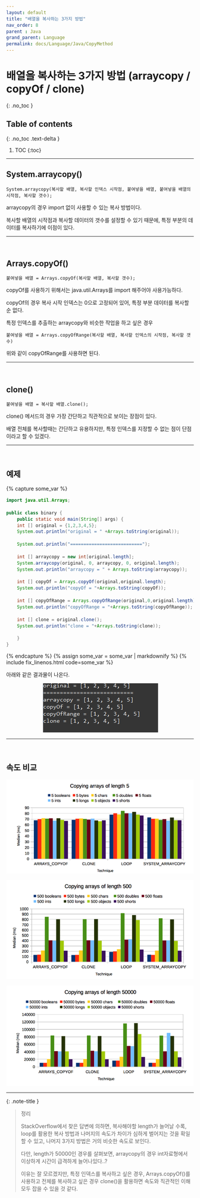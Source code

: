 ```yaml
---
layout: default
title: "배열을 복사하는 3가지 방법"
nav_order: 8
parent : Java
grand_parent: Language
permalink: docs/Language/Java/CopyMethod
---
```


# 배열을 복사하는 3가지 방법 (arraycopy / copyOf / clone)
{: .no_toc }

## Table of contents
{: .no_toc .text-delta }

1. TOC
{:toc}

---

## System.arraycopy()



```
System.arraycopy(복사할 배열, 복사할 인덱스 시작점, 붙여넣을 배열, 붙여넣을 배열의 시작점, 복사할 갯수);
```



arraycopy의 경우 import 없이 사용할 수 있는 복사 방법이다.



복사할 배열의 시작점과 복사할 데이터의 갯수를 설정할 수 있기 때문에, 특정 부분의 데이터를 복사하기에 이점이 있다.

------

<br>

## Arrays.copyOf()



```
붙여넣을 배열 = Arrays.copyOf(복사할 배열, 복사할 갯수);
```



copyOf를 사용하기 위해서는 java.util.Arrays를 import 해주어야 사용가능하다.



copyOf의 경우 복사 시작 인덱스는 0으로 고정되어 있어, 특정 부분 데이터를 복사할 순 없다.



특정 인덱스를 추출하는 arraycopy와 비슷한 작업을 하고 싶은 경우



```
붙여넣을 배열 = Arrays.copyOfRange(복사할 배열, 복사할 인덱스의 시작점, 복사할 갯수)
```



위와 같이 copyOfRange를 사용하면 된다.

------

<br>

## clone()


```
붙여넣을 배열 = 복사할 배열.clone();
```



clone() 메서드의 경우 가장 간단하고 직관적으로 보이는 장점이 있다.



배열 전체를 복사할때는 간단하고 유용하지만, 특정 인덱스를 지정할 수 없는 점이 단점이라고 할 수 있겠다.

------

<br>

## 예제


{% capture some_var %}
```java
import java.util.Arrays;

public class binary {
    public static void main(String[] args) {
    int [] original = {1,2,3,4,5};
    System.out.println("original = " +Arrays.toString(original));

    System.out.println("===========================");

    int [] arraycopy = new int[original.length];
    System.arraycopy(original, 0, arraycopy, 0, original.length);
    System.out.println("arraycopy = " + Arrays.toString(arraycopy));

    int [] copyOf = Arrays.copyOf(original,original.length);
    System.out.println("copyOf = "+Arrays.toString(copyOf));

    int [] copyOfRange = Arrays.copyOfRange(original,0,original.length);
    System.out.println("copyOfRange = "+Arrays.toString(copyOfRange));

    int [] clone = original.clone();
    System.out.println("clone = "+Arrays.toString(clone));

    }
}
```
{% endcapture %}
{% assign some_var = some_var | markdownify %}
{% include fix_linenos.html code=some_var %}

아래와 같은 결과물이 나온다.


<p align="center">
<img src="https://raw.githubusercontent.com/buinq/imageServer/main/img/image-20221018172502392.png" alt="image-20221018172502392"  />
</p>

------

<br>

## 속도 비교




<p align="center">
<img src="https://raw.githubusercontent.com/buinq/imageServer/main/img/image-20221018172534091.png" alt="image-20221018172534091" style="zoom: 80%;" />
</p>

<p align="center">
<img src="https://raw.githubusercontent.com/buinq/imageServer/main/img/image-20221018172601914.png" alt="image-20221018172601914" style="zoom:80%;" />
</p>

<p align="center">
<img src="https://raw.githubusercontent.com/buinq/imageServer/main/img/image-20221018172629824.png" alt="image-20221018172629824" style="zoom:80%;" />
</p>


------

{: .note-title }
> 정리
> 
> StackOverflow에서 찾은 답변에 의하면, 복사해야할 length가 늘어날 수록, loop를 활용한 복사 방법과 나머지의 속도가 차이가 심하게 벌어지는 것을 확일할 수 있고, 나머지 3가지 방법은 거의 비슷한 속도로 보인다.
>
> 다만, length가 50000인 경우를 살펴보면, arraycopy의 경우 int자료형에서 이상하게 시간이 급격하게 늘어나있다..?
>
> 이유는 잘 모르겠지만, 특정 인덱스를 복사하고 싶은 경우, Arrays.copyOf()를 사용하고 전체를 복사하고 싶은 경우 clone()을 활용하면 속도와 직관적인 이해 모두 잡을 수 있을 것 같다.